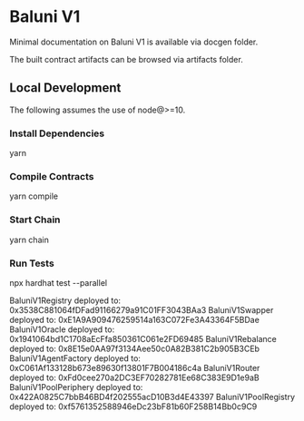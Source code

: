 
# Baluni V1

Minimal documentation on Baluni V1 is available via docgen folder.

The built contract artifacts can be browsed via artifacts folder.

## Local Development

The following assumes the use of node@>=10.

### Install Dependencies

yarn

### Compile Contracts

yarn compile

### Start Chain

yarn chain

### Run Tests

npx hardhat test --parallel

BaluniV1Registry deployed to: 0x3538C881064fDFad91166279a91C01FF3043BAa3
BaluniV1Swapper deployed to: 0xE1A9A909476259514a163C072Fe3A43364F5BDae
BaluniV1Oracle deployed to: 0x1941064bd1C1708aEcFfa850361C061e2FD69485
BaluniV1Rebalance deployed to: 0x8E15e0AA97f3134Aee50c0A82B381C2b905B3CEb
BaluniV1AgentFactory deployed to: 0xC061Af133128b673e89630f13801F7B004186c4a
BaluniV1Router deployed to: 0xFd0cee270a2DC3EF70282781Ee68C383E9D1e9aB
BaluniV1PoolPeriphery deployed to: 0x422A0825C7bbB46BD4f202555acD10B3d4E43397
BaluniV1PoolRegistry deployed to: 0xf5761352588946eDc23bF81b60F258B14Bb0c9C9
